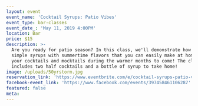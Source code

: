 ```yaml
---
layout: event
event_name: 'Cocktail Syrups: Patio Vibes'
event_type: bar-classes
event_date_: 'May 11, 2019 4:00PM'
location: Bar
price: $15
description: >-
  Are you ready for patio season? In this class, we'll demonstrate how to make
  simple syrups with summertime flavors that you can easily make at home for
  your cocktails and mocktails during the warmer months to come! The class
  includes two half cocktails and a bottle of syrup to take home!
image: /uploads/50yrstorm.jpg
reservation_link: 'https://www.eventbrite.com/e/cocktail-syrups-patio-vibes-tickets-61255704461'
facebook-event_link: 'https://www.facebook.com/events/397458461106287'
featured: false
meta:
---
```


